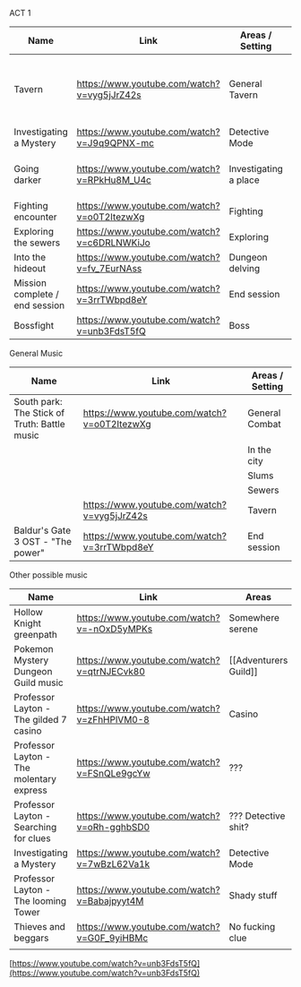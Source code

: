 
ACT 1

| Name                           | Link                                        | Areas / Setting       | Scenes                                              |
| ------------------------------ | ------------------------------------------- | --------------------- | --------------------------------------------------- |
| Tavern                         | https://www.youtube.com/watch?v=vyg5jJrZ42s | General Tavern        | [[The yawning portal]] , [[The yawning portal - 2]] |
| Investigating a Mystery        | https://www.youtube.com/watch?v=J9q9QPNX-mc | Detective Mode        | [[The dock ward]]                                   |
| Going darker                   | https://www.youtube.com/watch?v=RPkHu8M_U4c | Investigating a place | [[Candle Lane]], also after canle lane combat       |
| Fighting encounter             | https://www.youtube.com/watch?v=o0T2ItezwXg | Fighting              |                                                     |
| Exploring the sewers           | https://www.youtube.com/watch?v=c6DRLNWKiJo | Exploring             | [[The Sewers]]                                      |
| Into the hideout               | https://www.youtube.com/watch?v=fv_7EurNAss | Dungeon delving       | [[The Sewers]]                                      |
| Mission complete / end session | https://www.youtube.com/watch?v=3rrTWbpd8eY | End session           |                                                     |
| Bossfight                      | https://www.youtube.com/watch?v=unb3FdsT5fQ | Boss                  | [[The Sewers#Q7]]                                                    |



General Music

| Name                                         | Link                                        | Areas / Setting |
| -------------------------------------------- | ------------------------------------------- | --------------- |
| South park: The Stick of Truth: Battle music | https://www.youtube.com/watch?v=o0T2ItezwXg | General Combat  |
|                                              |                                             | In the city     |
|                                              |                                             | Slums           |
|                                              |                                             | Sewers          |
|                                              | https://www.youtube.com/watch?v=vyg5jJrZ42s | Tavern          |
| Baldur's Gate 3 OST - "The power"            | https://www.youtube.com/watch?v=3rrTWbpd8eY| End session     |








Other possible music

| Name                                     | Link                                        | Areas                 |
| ---------------------------------------- | ------------------------------------------- | --------------------- |
| Hollow Knight greenpath                  | https://www.youtube.com/watch?v=-nOxD5yMPKs | Somewhere serene      |
| Pokemon Mystery Dungeon Guild music      | https://www.youtube.com/watch?v=qtrNJECvk80 | [[Adventurers Guild]] |
| Professor Layton - The gilded 7 casino   | https://www.youtube.com/watch?v=zFhHPlVM0-8 | Casino                |
| Professor Layton - The molentary express | https://www.youtube.com/watch?v=FSnQLe9gcYw | ???                   |
| Professor Layton - Searching for clues   | https://www.youtube.com/watch?v=oRh-gghbSD0 | ??? Detective shit?   |
| Investigating a Mystery                  | https://www.youtube.com/watch?v=7wBzL62Va1k | Detective Mode        |
| Professor Layton - The looming Tower     | https://www.youtube.com/watch?v=Babajpyyt4M | Shady stuff           |
| Thieves and beggars                      | https://www.youtube.com/watch?v=G0F_9yiHBMc | No fucking clue       |
|                                          |                                             |                       |
[https://www.youtube.com/watch?v=unb3FdsT5fQ](https://www.youtube.com/watch?v=unb3FdsT5fQ)